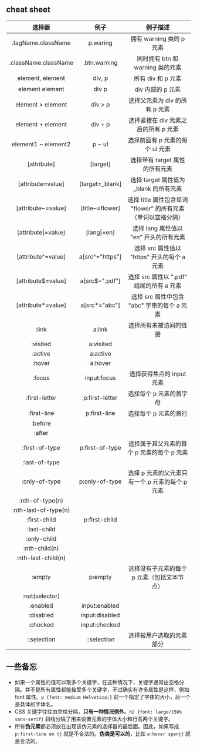 ## cheat sheet

|         选择器          |       例子        |                  例子描述                   |
| :------------------: | :-------------: | :-------------------------------------: |
|  .tagName.className  |    p.waring     |           拥有 warning 类的 p 元素            |
| .className.className |  .btn.warning   |         同时拥有 btn 和 warning 类的元素         |
|   element, element   |     div, p      |              所有 div 和 p 元素              |
|   element element    |      div p      |              div 内部的 p 元素               |
|  element > element   |     div > p     |           选择父元素为 div 的所有 p 元素           |
|  element + element   |     div + p     |         选择紧接在 div 元素之后的所有 p 元素          |
| element1 ~ element2  |     p ~ ul      |           选择前面有 p 元素的每个 ul 元素           |
|     [attribute]      |    [target]     |           选择带有 target 属性的所有元素           |
|  [attribute=value]   | [target=_blank] |       选择 target 属性值为 _blank 的所有元素       |
|  [attribute~=value]  | [title~=flower] | 选择 title 属性包含单词 "flower" 的所有元素（单词以空格分隔） |
| [attribute\|=value]  |   [lang\|=en]   |        选择 lang 属性值以 "en" 开头的所有元素        |
|  [attribute^=value]  | a[src^="https"] |     选择 src 属性值以 "https" 开头的每个 a 元素      |
|  [attribute$=value]  | a[src$=".pdf"]  |     选择 src 属性以 ".pdf"   结尾的所有 a 元素      |
|  [attribute*=value]  |  a[src*="abc"]  |      选择 src 属性中包含 "abc" 字串的每个 a 元素      |
|        :link         |     a:link      |               选择所有未被访问的链接               |
|       :visited       |    a:visited    |                                         |
|       :active        |    a:active     |                                         |
|        :hover        |     a:hover     |                                         |
|        :focus        |   input:focus   |            选择获得焦点的 input 元素             |
|    :first-letter     | p:first-letter  |              选择每个 p 元素的首字母              |
|     :first-line      |  p:first-line   |              选择每个 p 元素的首行               |
|       :before        |                 |                                         |
|        :after        |                 |                                         |
|    :first-of-type    | p:first-of-type |        选择属于其父元素的首个 p 元素的每个 p 元素         |
|    :last-of-type     |                 |                                         |
|    :only-of-type     | p:only-of-type  |      选择 p 元素的父元素只有一个 p 元素的每个 p 元素       |
|   :nth-of-type(n)    |                 |                                         |
| :nth-last-of-type(n) |                 |                                         |
|     :first-child     |  p:first-child  |                                         |
|     :last-child      |                 |                                         |
|     :only-child      |                 |                                         |
|    :nth-child(n)     |                 |                                         |
|  :nth-last-child(n)  |                 |                                         |
|        :empty        |     p:empty     |         选择没有子元素的每个 p 元素（包括文本节点）         |
|    :not(selector)    |                 |                                         |
|       :enabled       |  input:enabled  |                                         |
|      :disabled       | input:disabled  |                                         |
|       :checked       |  input:checked  |                                         |
|     ::selection      |   ::selection   |              选择被用户选取的元素部分               |

## 一些备忘

- 如果一个属性的值可以取多个关键字，在这种情况下，关键字通常由空格分隔。并不是所有属性都能接受多个关键字，不过确实有许多属性是这样，例如 font 属性。`p {font: medium Helvetica;}` 前一个指定了字体的大小，后一个是具体的字体名。
- CSS 关键字往往由空格分隔，**只有一种情况例外**。`h2 {font: large/150% sans-serif}` 斜线分隔了用来设置元素的字体大小和行高两个关键字。
- 所有**伪元素**都必须放在出现该伪元素的选择器的最后面。因此，如果写成 `p:first-line em {}` 就是不合法的。**伪类是可以的**，比如 `a:hover span{}` 就是合法的。